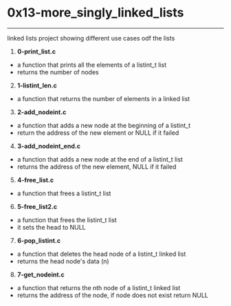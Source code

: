 # 0x13-more_singly_linked_lists

---

linked lists project showing different use cases odf the lists

1. **0-print_list.c**
- a function that prints all the elements of a listint_t list
- returns the number of nodes

2. **1-listint_len.c**
- a function that returns the number of elements in a linked list

3. **2-add_nodeint.c**
- a function that adds a new node at the beginning of a listint_t
- return the address of the new element or NULL if it failed

4. **3-add_nodeint_end.c**
- a function that adds a new node at the end of a listint_t list
- returns the address of the new element, NULL if it failed

5. **4-free_list.c**
-  a function that frees a listint_t list

6. **5-free_list2.c**
-  a function that frees the listint_t list
- it sets the head to NULL

7. **6-pop_listint.c**
- a function that deletes the head node of a listint_t linked list
- returns the head node's data (n)

8. **7-get_nodeint.c**
- a function that returns the nth node of a listint_t linked list
- returns the address of the node, if node does not exist return NULL
